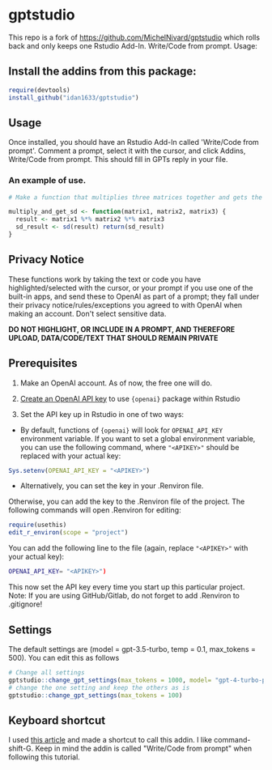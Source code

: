 # gptstudio

This repo is a fork of <https://github.com/MichelNivard/gptstudio> which rolls back and only keeps one Rstudio Add-In. Write/Code from prompt. Usage:

## Install the addins from this package:

``` r
require(devtools)
install_github("idan1633/gptstudio")
```

## Usage

Once installed, you should have an Rstudio Add-In called 'Write/Code from prompt'. Comment a prompt, select it with the cursor, and click Addins, Write/Code from prompt. This should fill in GPTs reply in your file.

### An example of use.

``` r
# Make a function that multiplies three matrices together and gets the standard deviation of the values in the resultant matrix

multiply_and_get_sd <- function(matrix1, matrix2, matrix3) { 
  result <- matrix1 %*% matrix2 %*% matrix3 
  sd_result <- sd(result) return(sd_result) 
}
```

## Privacy Notice

These functions work by taking the text or code you have highlighted/selected with the cursor, or your prompt if you use one of the built-in apps, and send these to OpenAI as part of a prompt; they fall under their privacy notice/rules/exceptions you agreed to with OpenAI when making an account. Don't select sensitive data.

**DO NOT HIGHLIGHT, OR INCLUDE IN A PROMPT, AND THEREFORE UPLOAD, DATA/CODE/TEXT THAT SHOULD REMAIN PRIVATE**

## Prerequisites

1.  Make an OpenAI account. As of now, the free one will do.

2.  [Create an OpenAI API key](https://beta.openai.com/account/api-keys) to use `{openai}` package within Rstudio

3.  Set the API key up in Rstudio in one of two ways:

-   By default, functions of `{openai}` will look for `OPENAI_API_KEY` environment variable. If you want to set a global environment variable, you can use the following command, where `"<APIKEY>"` should be replaced with your actual key:

``` r
Sys.setenv(OPENAI_API_KEY = "<APIKEY>")
```

-   Alternatively, you can set the key in your .Renviron file.

Otherwise, you can add the key to the .Renviron file of the project. The following commands will open .Renviron for editing:

``` r
require(usethis)
edit_r_environ(scope = "project")
```

You can add the following line to the file (again, replace `"<APIKEY>"` with your actual key):

``` bash
OPENAI_API_KEY= "<APIKEY>")
```

This now set the API key every time you start up this particular project. Note: If you are using GitHub/Gitlab, do not forget to add .Renviron to .gitignore!

## Settings

The default settings are (model = gpt-3.5-turbo, temp = 0.1, max_tokens = 500). You can edit this as follows

``` r
# Change all settings
gptstudio::change_gpt_settings(max_tokens = 1000, model= "gpt-4-turbo-preview", temperature = 0.2)
# change the one setting and keep the others as is
gptstudio::change_gpt_settings(max_tokens = 100)
```

## Keyboard shortcut

I used [this article](<https://support.posit.co/hc/en-us/articles/206382178-Customizing-Keyboard-Shortcuts-in-the-RStudio-IDE> ) and made a shortcut to call this addin. I like command-shift-G. Keep in mind the addin is called "Write/Code from prompt" when following this tutorial.
